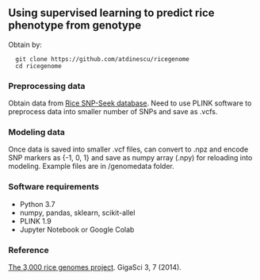 ## Using supervised learning to predict rice phenotype from genotype

Obtain by:
```
  git clone https://github.com/atdinescu/ricegenome 
  cd ricegenome 
```


### Preprocessing data
Obtain data from [Rice SNP-Seek database](https://snp-seek.irri.org/_download.zul;jsessionid=4D89CF745706C206C0AC8A55F935728A). Need to use PLINK software to preprocess data into smaller number of SNPs and save as .vcfs.

### Modeling data
Once data is saved into smaller .vcf files, can convert to .npz and encode SNP markers as {-1, 0, 1} and save as numpy array (.npy) for reloading into modeling. Example files are in /genomedata folder.

### Software requirements
* Python 3.7
* numpy, pandas, sklearn, scikit-allel
* PLINK 1.9
* Jupyter Notebook or Google Colab

### Reference
[The 3,000 rice genomes project](https://doi.org/10.1186/2047-217X-3-7). GigaSci 3, 7 (2014). 

